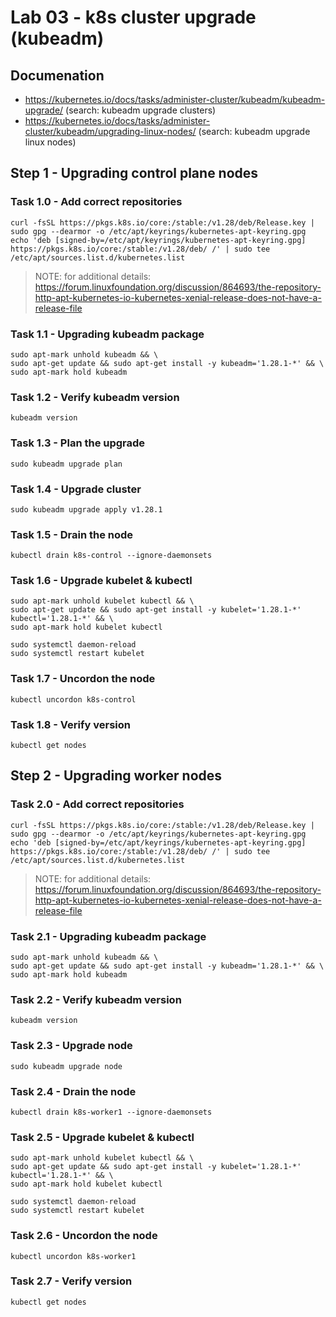 # Lab 03 - k8s cluster upgrade (kubeadm)

## Documenation

* https://kubernetes.io/docs/tasks/administer-cluster/kubeadm/kubeadm-upgrade/ (search: kubeadm upgrade clusters)
* https://kubernetes.io/docs/tasks/administer-cluster/kubeadm/upgrading-linux-nodes/ (search: kubeadm upgrade linux nodes)

## Step 1 - Upgrading control plane nodes

### Task 1.0 - Add correct repositories

```
curl -fsSL https://pkgs.k8s.io/core:/stable:/v1.28/deb/Release.key | sudo gpg --dearmor -o /etc/apt/keyrings/kubernetes-apt-keyring.gpg
echo 'deb [signed-by=/etc/apt/keyrings/kubernetes-apt-keyring.gpg] https://pkgs.k8s.io/core:/stable:/v1.28/deb/ /' | sudo tee /etc/apt/sources.list.d/kubernetes.list
```

> NOTE: for additional details: https://forum.linuxfoundation.org/discussion/864693/the-repository-http-apt-kubernetes-io-kubernetes-xenial-release-does-not-have-a-release-file

### Task 1.1 - Upgrading kubeadm package

```
sudo apt-mark unhold kubeadm && \
sudo apt-get update && sudo apt-get install -y kubeadm='1.28.1-*' && \
sudo apt-mark hold kubeadm
```

### Task 1.2 - Verify kubeadm version

```
kubeadm version
```

### Task 1.3 - Plan the upgrade

```
sudo kubeadm upgrade plan
```

### Task 1.4 - Upgrade cluster

```
sudo kubeadm upgrade apply v1.28.1
```

### Task 1.5 - Drain the node

```
kubectl drain k8s-control --ignore-daemonsets
```

### Task 1.6 - Upgrade kubelet & kubectl

```
sudo apt-mark unhold kubelet kubectl && \
sudo apt-get update && sudo apt-get install -y kubelet='1.28.1-*' kubectl='1.28.1-*' && \
sudo apt-mark hold kubelet kubectl
```

```
sudo systemctl daemon-reload
sudo systemctl restart kubelet
```

### Task 1.7 - Uncordon the node

```
kubectl uncordon k8s-control
```

### Task 1.8 - Verify version

```
kubectl get nodes
```

## Step 2 - Upgrading worker nodes

### Task 2.0 - Add correct repositories

```
curl -fsSL https://pkgs.k8s.io/core:/stable:/v1.28/deb/Release.key | sudo gpg --dearmor -o /etc/apt/keyrings/kubernetes-apt-keyring.gpg
echo 'deb [signed-by=/etc/apt/keyrings/kubernetes-apt-keyring.gpg] https://pkgs.k8s.io/core:/stable:/v1.28/deb/ /' | sudo tee /etc/apt/sources.list.d/kubernetes.list
```

> NOTE: for additional details: https://forum.linuxfoundation.org/discussion/864693/the-repository-http-apt-kubernetes-io-kubernetes-xenial-release-does-not-have-a-release-file

### Task 2.1 - Upgrading kubeadm package

```
sudo apt-mark unhold kubeadm && \
sudo apt-get update && sudo apt-get install -y kubeadm='1.28.1-*' && \
sudo apt-mark hold kubeadm
```

### Task 2.2 - Verify kubeadm version

```
kubeadm version
```

### Task 2.3 - Upgrade node

```
sudo kubeadm upgrade node
```

### Task 2.4 - Drain the node

```
kubectl drain k8s-worker1 --ignore-daemonsets
```

### Task 2.5 - Upgrade kubelet & kubectl

```
sudo apt-mark unhold kubelet kubectl && \
sudo apt-get update && sudo apt-get install -y kubelet='1.28.1-*' kubectl='1.28.1-*' && \
sudo apt-mark hold kubelet kubectl
```

```
sudo systemctl daemon-reload
sudo systemctl restart kubelet
```

### Task 2.6 - Uncordon the node

```
kubectl uncordon k8s-worker1
```

### Task 2.7 - Verify version

```
kubectl get nodes
```